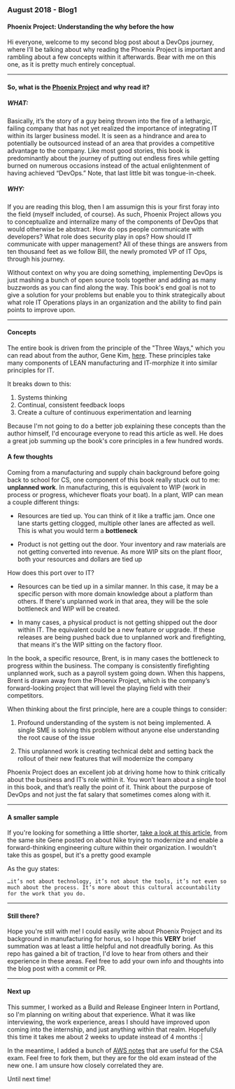 ### August 2018 - Blog1
#### Phoenix Project: Understanding the why before the how

Hi everyone, welcome to my second blog post about a DevOps journey, 
where I’ll be talking about why reading the Phoenix Project is important and rambling about a few concepts within it afterwards. 
Bear with me on this one, as it is pretty much entirely conceptual. 

<hr>

#### So, what is the [Phoenix Project](https://www.amazon.com/Phoenix-Project-DevOps-Helping-Business/dp/0988262592) and why read it?

##### WHAT:

Basically, it’s the story of a guy being thrown into the fire of a lethargic, failing company that has not yet realized the importance of integrating IT within its larger business model. 
It is seen as a hindrance and area to potentially be outsourced instead of an area that provides a competitive advantage to the company. 
Like most good stories, this book is predominantly about the journey of putting out endless fires while getting burned on numerous occasions 
instead of the actual enlightenment of having achieved “DevOps.” 
Note, that last little bit was tongue-in-cheek.

##### WHY: 

If you are reading this blog, then I am assumign this is your first foray into the field (myself included, of course).
As such, Phoenix Project allows you to conceptualize and internalize many of the components of DevOps that would otherwise be abstract.
How do ops people communicate with developers? What role does security play in ops? How should IT communicate with upper management?
All of these things are answers from ten thousand feet as we follow Bill, the newly promoted VP of IT Ops, through his journey.

Without context on why you are doing something, implementing DevOps is just mashing a bunch of open source tools together and adding as many 
buzzwords as you can find along the way. This book's end goal is not to give a solution for your problems but enable you to think strategically
about what role IT Operations plays in an organization and the ability to find pain points to improve upon.

<hr>

#### Concepts

The entire book is driven from the principle of the "Three Ways," which you can read about from the author, 
Gene Kim, [here](https://itrevolution.com/the-three-ways-principles-underpinning-devops/).
These principles take many components of LEAN manufacturing and IT-morphize it into similar principles for IT.

It breaks down to this:
1) Systems thinking
2) Continual, consistent feedback loops
3) Create a culture of continuous experimentation and learning

Because I'm not going to do a better job explaining these concepts than the author himself, I'd encourage everyone to read this article as well.
He does a great job summing up the book's core principles in a few hundred words.

#### A few thoughts

Coming from a manufacturing and supply chain background before going back to school for CS,
one component of this book really stuck out to me: **unplanned work**.
In manufacturing, this is equivalent to WIP (work in process or progress, whichever floats your boat).
In a plant, WIP can mean a couple different things:

* Resources are tied up. You can think of it like a traffic jam. Once one lane starts getting clogged, 
multiple other lanes are affected as well. This is what you would term a **bottleneck**

* Product is not getting out the door. Your inventory and raw materials are not getting converted into revenue. 
As more WIP sits on the plant floor, both your resources and dollars are tied up 

How does this port over to IT?

* Resources can be tied up in a similar manner. In this case, it may be a specific person with more domain knowledge about a platform than others.
If there's unplanned work in that area, they will be the sole bottleneck and WIP will be created.

* In many cases, a physical product is not getting shipped out the door within IT. The equivalent could be a new feature or upgrade.
If these releases are being pushed back due to unplanned work and firefighting, that means it's the WIP sitting on the factory floor.

In the book, a specific resource, Brent, is in many cases the bottleneck to progress within the business. 
The company is consistently firefighting unplanned work, such as a payroll system going down. When this happens, Brent is drawn away from the Phoenix Project, 
which is the company’s forward-looking project that will level the playing field with their competitors.

When thinking about the first principle, here are a couple things to consider:

1) Profound understanding of the system is not being implemented. 
A single SME is solving this problem without anyone else understanding the root cause of the issue

2) This unplanned work is creating technical debt and setting back the rollout of their new features that will modernize the company


Phoenix Project does an excellent job at driving home how to think critically about the business and IT’s role within it. 
You won’t learn about a single tool in this book, and that’s really the point of it. 
Think about the purpose of DevOps and not just the fat salary that sometimes comes along with it.  

<hr>

#### A smaller sample

If you're looking for something a little shorter, [take a look at this article](https://itrevolution.com/devops-at-nike/), from the same site Gene posted on
about Nike trying to modernize and enable a forward-thinking engineering culture within their organization.
I wouldn't take this as gospel, but it's a pretty good example

As the guy states:

```
…it’s not about technology, it’s not about the tools, it’s not even so much about the process. It’s more about this cultural accountability for the work that you do.
```

<hr>

#### Still there?

Hope you're still with me! I could easily write about Phoenix Project and its background in manufacturing for horus, so I hope this **VERY**
brief summation was at least a little helpful and not dreadfully boring. As this repo has gained a bit of traction, I'd love to hear from others and their experience
in these areas. Feel free to add your own info and thoughts into the blog post with a commit or PR.

<hr>

#### Next up

This summer, I worked as a Build and Release Engineer Intern in Portland, so I'm planning on writing about that experience.
What it was like interviewing, the work experience, areas I should have improved upon coming into the internship, and just anything within that realm.
Hopefully this time it takes me about 2 weeks to update instead of 4 months :| 

In the meantime, I added a bunch of [AWS notes](https://github.com/lucassha/AWS/tree/master/linux-acad-notes) that are useful for the CSA exam.
Feel free to fork them, but they are for the old exam instead of the new one. I am unsure how closely correlated they are.

Until next time!




